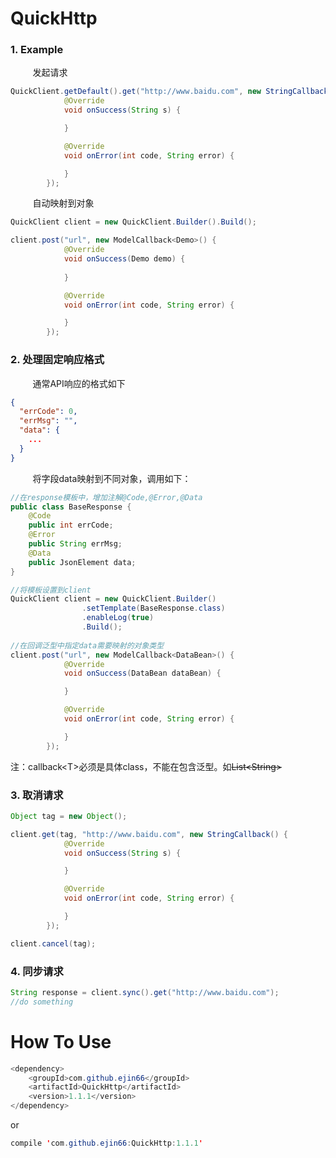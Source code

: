 # QuickHttp


### 1. Example

​	&nbsp;&nbsp;&nbsp;&nbsp;&nbsp;&nbsp;&nbsp;&nbsp;发起请求

```java
QuickClient.getDefault().get("http://www.baidu.com", new StringCallback() {
            @Override
            void onSuccess(String s) {

            }

            @Override
            void onError(int code, String error) {

            }
        });
```

​	&nbsp;&nbsp;&nbsp;&nbsp;&nbsp;&nbsp;&nbsp;&nbsp;自动映射到对象

```java
QuickClient client = new QuickClient.Builder().Build();

client.post("url", new ModelCallback<Demo>() {
            @Override
            void onSuccess(Demo demo) {
                
            }

            @Override
            void onError(int code, String error) {

            }
        });
```



### 2. 处理固定响应格式

​	&nbsp;&nbsp;&nbsp;&nbsp;&nbsp;&nbsp;&nbsp;&nbsp;通常API响应的格式如下

```json
{
  "errCode": 0,
  "errMsg": "",
  "data": {
    ...
  }
}
```

​	&nbsp;&nbsp;&nbsp;&nbsp;&nbsp;&nbsp;&nbsp;&nbsp;将字段data映射到不同对象，调用如下：

```java
//在response模板中，增加注解@Code,@Error,@Data
public class BaseResponse {
    @Code
    public int errCode;
    @Error
    public String errMsg;
    @Data
    public JsonElement data;
}

//将模板设置到client
QuickClient client = new QuickClient.Builder()
                .setTemplate(BaseResponse.class)
                .enableLog(true)
                .Build();
                
//在回调泛型中指定data需要映射的对象类型
client.post("url", new ModelCallback<DataBean>() {
            @Override
            void onSuccess(DataBean dataBean) {

            }

            @Override
            void onError(int code, String error) {

            }
        });
```

​	注：callback&lt;T&gt;必须是具体class，不能在包含泛型。如~~List&lt;String&gt;~~



### 3. 取消请求

```java
Object tag = new Object();

client.get(tag, "http://www.baidu.com", new StringCallback() {
            @Override
            void onSuccess(String s) {

            }

            @Override
            void onError(int code, String error) {

            }
        });

client.cancel(tag);
```

### 4. 同步请求

```java
String response = client.sync().get("http://www.baidu.com");
//do something
```

# How To Use

```java
<dependency>
    <groupId>com.github.ejin66</groupId>
    <artifactId>QuickHttp</artifactId>
    <version>1.1.1</version>
</dependency>
```
or
```java
compile 'com.github.ejin66:QuickHttp:1.1.1'
```
